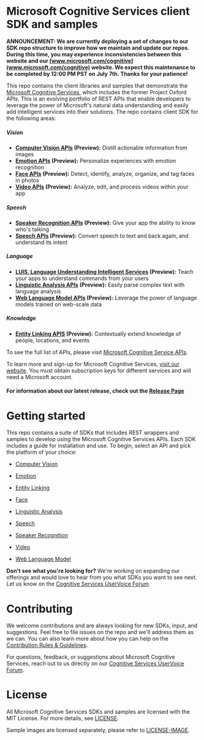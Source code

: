 Microsoft Cognitive Services client SDK and samples
====================================
**ANNOUNCEMENT: We are currently deploying a set of changes to our SDK repo structure to improve how we maintain and update our  repos. During this time, you may experience inconsistencies between this website and our [www.microsoft.com/cognitive](www.microsoft.com/cognitive) website. We expect this maintenance to be completed by 12:00 PM PST on July 7th. Thanks for your patience!**



This repo contains the client libraries and samples that demonstrate the [Microsoft Cognitive Services](<https://www.microsoft.com/cognitive-services>), which includes the former Project Oxford APIs.
This is an evolving portfolio of REST APIs that enable developers to leverage the power of Microsoft's natural data
understanding and easily add intelligent services into their solutions. The repo contains client SDK for the following areas:  

##### Vision
-  **[Computer Vision APIs](<https://www.microsoft.com/cognitive-services/en-us/computer-vision-api>) (Preview):** Distill actionable information from images
-  **[Emotion APIs](<https://www.microsoft.com/cognitive-services/en-us/emotion-api>) (Preview):** Personalize experiences with emotion recognition
-  **[Face APIs](<https://www.microsoft.com/cognitive-services/en-us/face-api>) (Preview):** Detect, identify, analyze, organize, and tag faces in photos
-  **[Video APIs](<https://www.microsoft.com/cognitive-services/en-us/video-api>) (Preview):** Analyze, edit, and process videos within your app

##### Speech
-  **[Speaker Recognition APIs](<https://www.microsoft.com/cognitive-services/en-us/speaker-recognition-api>) (Preview):** Give your app the ability to know who's talking
-  **[Speech APIs](<https://www.microsoft.com/cognitive-services/en-us/speech-api>) (Preview):** Convert speech to text and back again, and understand its intent


##### Language
-  **[LUIS, Language Understanding Intelligent Services](<https://www.microsoft.com/cognitive-services/en-us/language-understanding-intelligent-service-luis>) (Preview):** Teach your apps to understand commands from your users
-  **[Linguistic Analysis APIs](<https://www.microsoft.com/cognitive-services/en-us/linguistic-analysis-api>) (Preview):** Easily parse complex text with language analysis
-  **[Web Language Model APIs](<https://www.microsoft.com/cognitive-services/en-us/web-language-model-api>) (Preview):** Leverage the power of language models trained on web-scale data

##### Knowledge
-  **[Entity Linking APIS](<https://www.microsoft.com/cognitive-services/en-us/entity-linking-intelligence-service>) (Preview):** Contextually extend knowledge of people, locations, and events

To see the full list of APIs, please visit [Microsoft Cognitive Service APIs](<https://www.microsoft.com/cognitive-services/en-us/apis>).

To learn more and sign-up for Microsoft Cognitive Services, [visit our
website](<https://www.microsoft.com/cognitive-services>). You must obtain subscription
keys for different services and will need a Microsoft account.

#### For information about our latest release, check out the [Release Page](<https://github.com/Microsoft/ProjectOxford-ClientSDK/releases>)

Getting started
===============
This repo contains a suite of SDKs that includes REST wrappers and samples to
develop using the Microsoft Cognitive Services APIs. Each SDK includes a guide for
installation and use. To begin, select an API and pick the platform of
your choice:

-   [Computer Vision](</Vision/>)

-   [Emotion](</Emotion/>)

-   [Entity Linking](</EntityLinking/>)

-   [Face](</Face/>)

-   [Linguistic Analysis](</LinguisticAnalysis/>)

-   [Speech](</Speech/>)

-   [Speaker Recognition](</SpeakerRecognition/>)

-   [Video](</Video/>)

-   [Web Language Model](</WebLM/>)

**Don't see what you're looking for?** We're working on expanding our offerings and would love to hear from you what SDKs you want to see next. Let us know on the [Cognitive Services UserVoice Forum](<https://cognitive.uservoice.com>).


Contributing
============
We welcome contributions and are always looking for new SDKs, input, and
suggestions. Feel free to file issues on the repo and we'll address them as we can. You can also learn more about how you can help on the [Contribution
Rules & Guidelines](</CONTRIBUTING.md>).

For questions, feedback, or suggestions about Microsoft Cognitive Services, reach out to us directly on our [Cognitive Services UserVoice Forum](<https://cognitive.uservoice.com>).



License
=======

All Microsoft Cognitive Services SDKs and samples are licensed with the MIT License. For more details, see
[LICENSE](</LICENSE.md>).

Sample images are licensed separately, please refer to [LICENSE-IMAGE](</LICENSE-IMAGE.md>).
